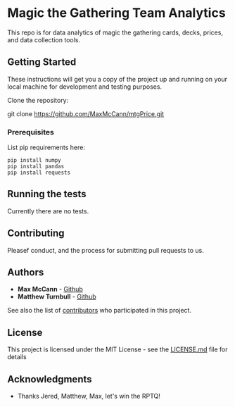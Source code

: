 # Magic the Gathering Team Analytics

This repo is for data analytics of magic the gathering cards, decks, prices, and data collection tools.

## Getting Started

These instructions will get you a copy of the project up and running on your local machine for development and testing purposes.

Clone the repository:

git clone https://github.com/MaxMcCann/mtgPrice.git 


### Prerequisites

List pip requirements here: 

```
pip install numpy
pip install pandas
pip install requests

```

## Running the tests

Currently there are no tests.

## Contributing

Pleasef conduct, and the process for submitting pull requests to us.


## Authors

* **Max McCann** -  [Github](https://github.com/PurpleBooth)
* **Matthew Turnbull** -  [Github](https://github.com/avematthew)

See also the list of [contributors](https://github.com/your/project/contributors) who participated in this project.

## License

This project is licensed under the MIT License - see the [LICENSE.md](LICENSE.md) file for details

## Acknowledgments

* Thanks Jered, Matthew, Max, let's win the RPTQ!


